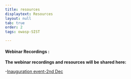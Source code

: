 ```yaml
---
title: resources
displaytext: Resources
layout: null
tab: true
order: 2
tags: owasp-SIST

---
```


#### Webinar Recordings :


**The webinar recordings and resources will be shared here:** 

-[Inauguration event-2nd Dec](https://youtu.be/yTlBjN9dxzc)


